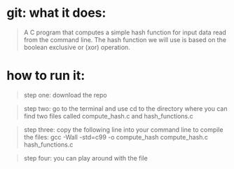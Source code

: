 # git: what it does:
> A C program that computes a simple hash function for input data read from the command line. The hash function we will use is based on the boolean exclusive or (xor) operation.




# how to run it:
> step one: download the repo

> step two: go to the terminal and use cd to the directory where you can find two files called compute_hash.c and hash_functions.c

> step three: copy the following line into your command line to compile the files: gcc -Wall -std=c99 -o compute_hash compute_hash.c hash_functions.c

> step four: you can play around with the file

